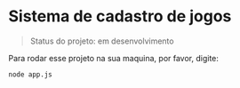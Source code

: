 # Sistema de cadastro de jogos

> Status do projeto: em desenvolvimento

Para rodar esse projeto na sua maquina, por favor, digite:

```
node app.js
```
